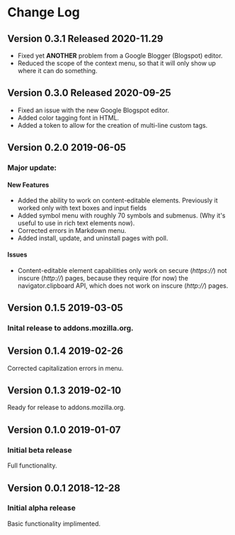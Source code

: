 # Change Log 
<!-- This is a comment  -->
## Version 0.3.1 Released 2020-11.29
- Fixed yet **ANOTHER** problem from a Google Blogger (Blogspot) editor.
- Reduced the scope of the context menu, so that it will only show up where it can do something.

## Version 0.3.0 Released 2020-09-25
- Fixed an issue with the new Google Blogspot editor.
- Added color tagging font in HTML.
- Added a token to allow for the creation of multi-line custom tags.

## Version 0.2.0 2019-06-05
### Major update:
#### New Features
- Added the ability to work on content-editable elements.  Previously it worked only with text boxes and input fields
- Added symbol menu with roughly 70 symbols and submenus. (Why it's useful to use in rich text elements now).
- Corrected errors in Markdown menu.
- Added install, update, and uninstall pages with poll.

#### Issues
- Content-editable element capabilities only work on secure (*https://*) not inscure (*http://*) pages, because they require (for now) the navigator.clipboard API, which does not work on inscure (*http://*) pages.


## Version 0.1.5 2019-03-05
### Inital release to addons.mozilla.org.

## Version 0.1.4 2019-02-26
Corrected capitalization errors in menu.

## Version 0.1.3 2019-02-10
Ready for release to addons.mozilla.org.

## Version 0.1.0 2019-01-07
### Initial beta release
Full functionality.

## Version 0.0.1 2018-12-28
### Initial alpha release
Basic functionality implimented.
